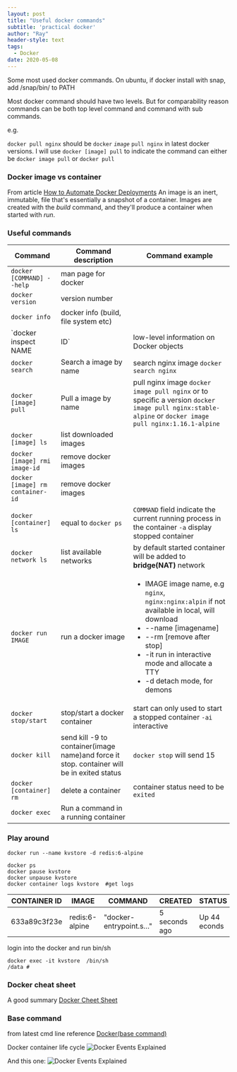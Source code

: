 ```yaml
---
layout: post
title: "Useful docker commands"
subtitle: 'practical docker'
author: "Ray"
header-style: text
tags:
  - Docker
date: 2020-05-08
---
```


Some most used docker commands.
On ubuntu, if docker install with snap, add /snap/bin/ to PATH

Most docker command should have two levels. But for comparability reason commands can be both top level command and command with sub commands.

e.g.

`docker pull nginx` should be `docker` _`image`_ `pull nginx` in latest docker versions.  I will use `docker [image] pull` to indicate the command can either be `docker image pull` or `docker pull`

### Docker image vs container
From article [How to Automate Docker Deployments](http://paislee.io/how-to-automate-docker-deployments/)
An image is an inert, immutable, file that's essentially a snapshot of a container. Images are created with the *build* command, and they'll produce a container when started with *run*. 

### Useful commands

|Command  	    | Command description	| Command example  	|
| ------------- |-------------        |-----------|
|`docker [COMMAND] --help`|  man page for docker 	||
|`docker version`|  version number 	||
|`docker info`| docker info (build, file system etc)  	||
|`docker inspect NAME|ID`|  low-level information on Docker objects 	||
|`docker search`| Search a image by name	|search nginx image `docker search nginx`|
|`docker [image] pull`| Pull a image by name	|pull nginx image `docker image pull nginx` or to specific a version `docker image pull nginx:stable-alpine` or `docker image pull nginx:1.16.1-alpine`|
|`docker [image] ls`| list downloaded images	||
|`docker [image] rmi image-id`| remove docker images	||
|`docker [image] rm container-id`| remove docker images	||
|`docker [container] ls`| equal to `docker ps`	| `COMMAND` field indicate the current running process in the container `-a` display stopped container|
|`docker network ls`| list available networks	| by default started container will be added to **bridge(NAT)** network|
|`docker run IMAGE`| run a docker image	|<ul><li> IMAGE image name, e.g `nginx`, `nginx:nginx:alpin` if not available in local, will download</li><li> --name [imagename]</li> <li>--rm [remove after stop]</li><li>-it run in interactive mode and allocate a TTY</li><li>-d detach mode, for demons</li></ul>|
|`docker stop/start`| stop/start a docker container	|start can only used to start a stopped container `-ai` interactive|
|`docker kill`| send kill -9 to container(image name)and force it stop. container will be in exited status	|`docker stop` will send 15|
|`docker [container] rm`| delete a container	|container status need to be `exited`|
|`docker exec`| Run a command in a running container||



### Play around
```
docker run --name kvstore -d redis:6-alpine

docker ps
docker pause kvstore
docker unpause kvstore
docker container logs kvstore  #get logs

```


|CONTAINER ID|IMAGE|COMMAND|CREATED|STATUS|PORTS|NAMES|
|----|----|----|----|----|----|----|
|633a89c3f23e|redis:6-alpine|"docker-entrypoint.s…"|5 seconds ago|Up 44 econds|6379/tcp|kvstore|

login into the docker and run bin/sh
```
docker exec -it kvstore  /bin/sh
/data #
```

### Docker cheat sheet

A good summary [Docker Cheet Sheet](https://www.docker.com/sites/default/files/d8/2019-09/docker-cheat-sheet.pdf) 

### Base command

from latest cmd line reference [Docker(base command)](https://docs.docker.com/engine/reference/commandline/docker/) 

Docker container life cycle ![Docker Events Explained](https://i.stack.imgur.com/w80Ai.png)

And this one:
![Docker Events Explained](https://gliderlabs.com/images/2015/docker_events.png)



